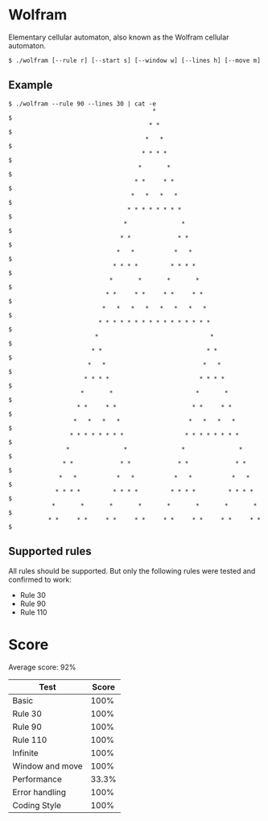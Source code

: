 # Wolfram

Elementary cellular automaton, also known as the Wolfram cellular automaton.

`$ ./wolfram [--rule r] [--start s] [--window w] [--lines h] [--move m]`

## Example

```
$ ./wolfram --rule 90 --lines 30 | cat -e
                                        *                                       $
                                       * *                                      $
                                      *   *                                     $
                                     * * * *                                    $
                                    *       *                                   $
                                   * *     * *                                  $
                                  *   *   *   *                                 $
                                 * * * * * * * *                                $
                                *               *                               $
                               * *             * *                              $
                              *   *           *   *                             $
                             * * * *         * * * *                            $
                            *       *       *       *                           $
                           * *     * *     * *     * *                          $
                          *   *   *   *   *   *   *   *                         $
                         * * * * * * * * * * * * * * * *                        $
                        *                               *                       $
                       * *                             * *                      $
                      *   *                           *   *                     $
                     * * * *                         * * * *                    $
                    *       *                       *       *                   $
                   * *     * *                     * *     * *                  $
                  *   *   *   *                   *   *   *   *                 $
                 * * * * * * * *                 * * * * * * * *                $
                *               *               *               *               $
               * *             * *             * *             * *              $
              *   *           *   *           *   *           *   *             $
             * * * *         * * * *         * * * *         * * * *            $
            *       *       *       *       *       *       *       *           $
           * *     * *     * *     * *     * *     * *     * *     * *          $
```

## Supported rules

All rules should be supported. But only the following rules were tested and
confirmed to work:
- Rule 30
- Rule 90
- Rule 110

# Score

Average score: 92%

| Test            | Score             |
| --------------- | ----------------- |
| Basic           | 100%              |
| Rule 30         | 100%              |
| Rule 90         | 100%              |
| Rule 110        | 100%              |
| Infinite        | 100%              |
| Window and move | 100%              |
| Performance     | 33.3%             |
| Error handling  | 100%              |
| Coding Style    | 100%              |
